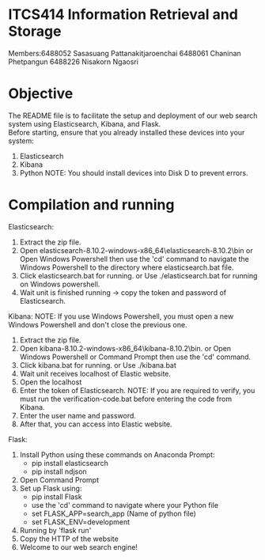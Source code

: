 # ITCS414 Information Retrieval and Storage
Members:6488052 Sasasuang  Pattanakitjaroenchai 
6488061 Chaninan  Phetpangun 
6488226 Nisakorn Ngaosri

# Objective
The README file is to facilitate the setup and deployment of our web search system using Elasticsearch, Kibana, and Flask.  
Before starting, ensure that you already installed these devices into your system:
1. Elasticsearch
2. Kibana
3. Python
NOTE: You should install devices into Disk D to prevent errors.
                         
# Compilation and running
Elasticsearch:
1. Extract the zip file.
2. Open elasticsearch-8.10.2-windows-x86_64\elasticsearch-8.10.2\bin
   or Open Windows Powershell then use the 'cd' command to navigate the Windows Powershell to the directory where elasticsearch.bat file.
3. Click elasticsearch.bat for running.
   or Use ./elasticsearch.bat for running on Windows powershell.
4. Wait unit is finished running -> copy the token and password of Elasticsearch.

Kibana:
NOTE: If you use Windows Powershell, you must open a new Windows Powershell and don't close the previous one.
1. Extract the zip file.
2. Open kibana-8.10.2-windows-x86_64\kibana-8.10.2\bin.
   or Open Windows Powershell or Command Prompt then use the 'cd' command.
3. Click kibana.bat for running.
   or Use ./kibana.bat
4. Wait unit receives localhost of Elastic website.
5. Open the localhost
6. Enter the token of Elasticsearch.
   NOTE: If you are required to verify, you must run the verification-code.bat before entering the code from Kibana.
7. Enter the user name and password.
8. After that, you can access into Elastic website.

Flask:
1. Install Python using these commands on Anaconda Prompt:
	- pip install elasticsearch
	- pip install ndjson
2. Open Command Prompt 
3. Set up Flask using:
	- pip install Flask
	- use the 'cd' command to navigate where your Python file
	- set FLASK_APP=search_app (Name of python file)
	- set FLASK_ENV=development  
4. Running by 'flask run'
5. Copy the HTTP of the website 
6. Welcome to our web search engine!
